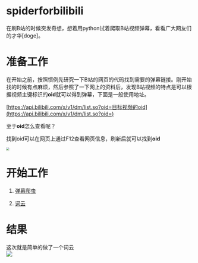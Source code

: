 # spiderforbilibili

在刷B站的时候突发奇想，想着用python试着爬取B站视频弹幕，看看广大网友们的才华[doge]。

# 准备工作

在开始之前，按照惯例先研究一下B站的网页的代码找到需要的弹幕链接。刚开始找的时候有点麻烦，然后参照了一下网上的资料后，发现B站视频的特点是可以根据视频主键标识的**oid**就可以得到弹幕，下面是一般使用地址。

[https://api.bilibili.com/x/v1/dm/list.so?oid=目标视频的oid](https://api.bilibili.com/x/v1/dm/list.so?oid=)

至于**oid**怎么查看呢？

找到oid可以在网页上通过F12查看网页信息，刷新后就可以找到**oid**

<img src="https://gitee.com/cnpolaris-tian/giteePagesImages/raw/master/null/%E6%9F%A5%E6%89%BEoid.jpg" style="zoom:50%" />


# 开始工作
1. [弹幕爬虫](./spider_bilibili.py)

2. [词云](./ciyun.py)

# 结果

这次就是简单的做了一个词云     
<img src="https://gitee.com/cnpolaris-tian/giteePagesImages/raw/master/null/%E8%AF%8D%E4%BA%91.png"/>
</img>

